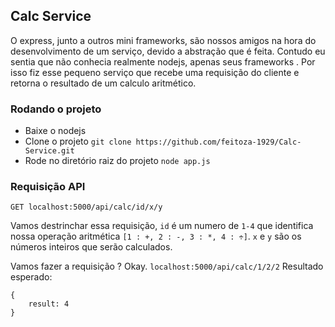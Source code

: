 ## Calc Service
O express, junto a outros mini frameworks, são nossos amigos na hora do desenvolvimento de um serviço, devido a abstração que é feita.
 Contudo eu sentia que não conhecia realmente nodejs, apenas seus frameworks . Por isso fiz esse pequeno serviço que recebe uma requisição do cliente e retorna o resultado de um calculo aritmético.

### Rodando o projeto

- Baixe o nodejs
- Clone o projeto `git clone https://github.com/feitoza-1929/Calc-Service.git`
- Rode no diretório raiz do projeto `node app.js`

### Requisição API
`GET localhost:5000/api/calc/id/x/y`

Vamos destrinchar essa requisição, `id` é um numero de `1-4` que identifica nossa operação aritmética `[1 : +, 2 : -, 3 : *, 4 : ÷]`.
`x` e `y` são os números inteiros que serão calculados.

Vamos fazer a requisição ? Okay.
`localhost:5000/api/calc/1/2/2`
Resultado esperado:
```
{
	result: 4
}
```
